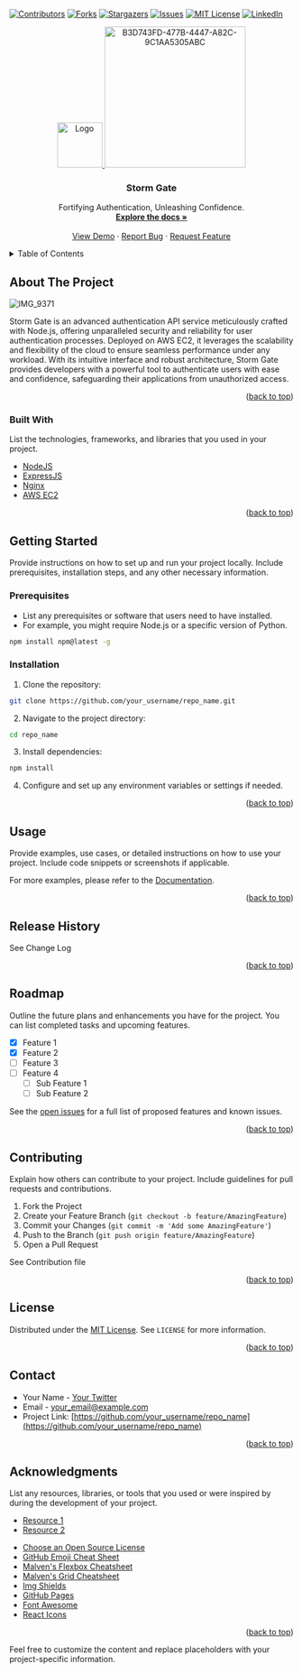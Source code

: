 
[![Contributors][contributors-shield]][contributors-url]
[![Forks][forks-shield]][forks-url]
[![Stargazers][stars-shield]][stars-url]
[![Issues][issues-shield]][issues-url]
[![MIT License][license-shield]][license-url]
[![LinkedIn][linkedin-shield]][linkedin-url]

<div align="center">
  <a href="https://github.com/your_username/repo_name">
    <img src="https://i.imgur.com/RF2Zlgb.png" alt="Logo" width="80" height="80">
    <img width="250" alt="B3D743FD-477B-4447-A82C-9C1AA5305ABC" src="https://github.com/HoseaCodes/Storm-Gate/assets/66652422/7c8321b5-c732-4099-b1d5-e7e49a40a1b6">

  </a>

  <h3 align="center">Storm Gate</h3>

  <p align="center">
    Fortifying Authentication, Unleashing Confidence.
    <br />
    <a href="https://github.com/your_username/repo_name"><strong>Explore the docs »</strong></a>
    <br />
    <br />
    <a href="https://github.com/your_username/repo_name">View Demo</a>
    ·
    <a href="https://github.com/your_username/repo_name/issues">Report Bug</a>
    ·
    <a href="https://github.com/your_username/repo_name/issues">Request Feature</a>
  </p>
</div>

<!-- TABLE OF CONTENTS -->
<details>
  <summary>Table of Contents</summary>
  <ol>
    <li><a href="#about-the-project">About The Project</a></li>
    <li><a href="#built-with">Built With</a></li>
    <li><a href="#getting-started">Getting Started</a></li>
    <li><a href="#usage">Usage</a></li>
    <li><a href="#release-history">Release History</a></li>
    <li><a href="#roadmap">Roadmap</a></li>
    <li><a href="#contributing">Contributing</a></li>
    <li><a href="#license">License</a></li>
    <li><a href="#contact">Contact</a></li>
  </ol>
</details>

<!-- ABOUT THE PROJECT -->
## About The Project

![IMG_9371](https://github.com/HoseaCodes/Storm-Gate/assets/66652422/bde9f6a2-e64a-4994-b278-5634eba75c2a)


Storm Gate is an advanced authentication API service meticulously crafted with Node.js, offering unparalleled security and reliability for user authentication processes. Deployed on AWS EC2, it leverages the scalability and flexibility of the cloud to ensure seamless performance under any workload. With its intuitive interface and robust architecture, Storm Gate provides developers with a powerful tool to authenticate users with ease and confidence, safeguarding their applications from unauthorized access.

<p align="right">(<a href="#top">back to top</a>)</p>

### Built With

List the technologies, frameworks, and libraries that you used in your project.

- [NodeJS](https://example.com)
- [ExpressJS](https://example.com)
- [Nginx](https://example.com)
- [AWS EC2](https://example.com)

<p align="right">(<a href="#top">back to top</a>)</p>

<!-- GETTING STARTED -->
## Getting Started

Provide instructions on how to set up and run your project locally. Include prerequisites, installation steps, and any other necessary information.

### Prerequisites

- List any prerequisites or software that users need to have installed.
- For example, you might require Node.js or a specific version of Python.

```sh
npm install npm@latest -g
```

### Installation

1. Clone the repository:

```sh
git clone https://github.com/your_username/repo_name.git
```

2. Navigate to the project directory:

```sh
cd repo_name
```

3. Install dependencies:

```sh
npm install
```

4. Configure and set up any environment variables or settings if needed.

<p align="right">(<a href="#top">back to top</a>)</p>

<!-- USAGE -->
## Usage

Provide examples, use cases, or detailed instructions on how to use your project. Include code snippets or screenshots if applicable.

For more examples, please refer to the [Documentation](https://example.com).

<p align="right">(<a href="#top">back to top</a>)</p>

<!-- RELEASE -->
## Release History

See Change Log

<p align="right">(<a href="#top">back to top</a>)</p>

<!-- ROADMAP -->
## Roadmap

Outline the future plans and enhancements you have for the project. You can list completed tasks and upcoming features.

- [x] Feature 1
- [x] Feature 2
- [ ] Feature 3
- [ ] Feature 4
  - [ ] Sub Feature 1
  - [ ] Sub Feature 2

See the [open issues](https://github.com/your_username/repo_name/issues) for a full list of proposed features and known issues.

<p align="right">(<a href="#top">back to top</a>)</p>

<!-- CONTRIBUTING -->
## Contributing

Explain how others can contribute to your project. Include guidelines for pull requests and contributions.

1. Fork the Project
2. Create your Feature Branch (`git checkout -b feature/AmazingFeature`)
3. Commit your Changes (`git commit -m 'Add some AmazingFeature'`)
4. Push to the Branch (`git push origin feature/AmazingFeature`)
5. Open a Pull Request

See Contribution file

<p align="right">(<a href="#top">back to top</a>)</p>

<!-- LICENSE -->
## License

Distributed under the [MIT License](LICENSE). See `LICENSE` for more information.

<p align="right">(<a href="#top">back to top</a>)</p>

<!-- CONTACT -->
## Contact

- Your Name - [Your Twitter](https://twitter.com/your_username)
- Email - your_email@example.com
- Project Link: [https://github.com/your_username/repo_name](https://github.com/your_username/repo_name)

<p align="right">(<a href="#top">back to top</a>)</p>

<!-- ACKNOWLEDGMENTS -->
## Acknowledgments

List any resources, libraries, or tools that you used or were inspired by during the development of your project.

- [Resource 1](https://example.com)
- [Resource 2](https://example.com)
* [Choose an Open Source License](https://choosealicense.com)
* [GitHub Emoji Cheat Sheet](https://www.webpagefx.com/tools/emoji-cheat-sheet)
* [Malven's Flexbox Cheatsheet](https://flexbox.malven.co/)
* [Malven's Grid Cheatsheet](https://grid.malven.co/)
* [Img Shields](https://shields.io)
* [GitHub Pages](https://pages.github.com)
* [Font Awesome](https://fontawesome.com)
* [React Icons](https://react-icons.github.io/react-icons/search)

<p align="right">(<a href="#top">back to top</a>)</p>


Feel free to customize the content and replace placeholders with your project-specific information.


<!-- MARKDOWN LINKS & IMAGES -->
<!-- https://www.markdownguide.org/basic-syntax/#reference-style-links -->
[contributors-shield]: https://img.shields.io/github/contributors/othneildrew/Best-README-Template.svg?style=for-the-badge
[contributors-url]: https://github.com/othneildrew/Best-README-Template/graphs/contributors
[forks-shield]: https://img.shields.io/github/forks/othneildrew/Best-README-Template.svg?style=for-the-badge
[forks-url]: https://github.com/othneildrew/Best-README-Template/network/members
[stars-shield]: https://img.shields.io/github/stars/othneildrew/Best-README-Template.svg?style=for-the-badge
[stars-url]: https://github.com/othneildrew/Best-README-Template/stargazers
[issues-shield]: https://img.shields.io/github/issues/othneildrew/Best-README-Template.svg?style=for-the-badge
[issues-url]: https://github.com/othneildrew/Best-README-Template/issues
[license-shield]: https://img.shields.io/github/license/othneildrew/Best-README-Template.svg?style=for-the-badge
[license-url]: https://github.com/othneildrew/Best-README-Template/blob/master/LICENSE.txt
[linkedin-shield]: https://img.shields.io/badge/-LinkedIn-black.svg?style=for-the-badge&logo=linkedin&colorB=555
[linkedin-url]: https://linkedin.com/in/othneildrew
[product-screenshot]: images/screenshot.png

